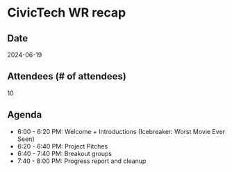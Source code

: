 # CivicTech WR recap

## Date

2024-06-19

## Attendees (# of attendees)

10

## Agenda

- 6:00 - 6:20 PM: Welcome + Introductions (Icebreaker: Worst Movie Ever Seen)
- 6:20 - 6:40 PM: Project Pitches
- 6:40 - 7:40 PM: Breakout groups
- 7:40 - 8:00 PM: Progress report and cleanup
